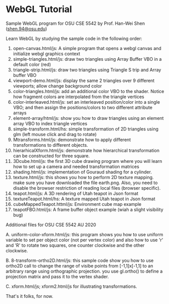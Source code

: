 # WebGL Tutorial
Sample WebGL program for OSU CSE 5542 
by Prof. Han-Wei Shen (shen.94@osu.edu) 

Learn WebGL by studying the sample code in the following order: 

1. open-canvas.html/js:  A simple program that opens a webgl canvas and initialize webgl graphics context 
2. simple-triangles.html/js: draw two triangles using Array Buffer VBO in a default color (red) 
3. triangle-strip.html/js: draw two triangles using Triangle S trip and Array buffer VBO
4. viewport-demo.html/js: display the same 2 triangles over 9 different viewports; allow change background color
5. color-triangles.html/js: add an additional color VBO to the shader. Notice how fragment colors are interpolated from the triangle vertices 
6. color-interleaved.html/js: set an interleaved position/color into a single VBO; and then assign the positions/colors to two different attribute arrays 
7. element-array/html/js: show you how to draw triangles using an element array VBO to index triangle vertices 
8. simple-transform.html/hs: simple transformation of 2D triangles using glm (left mouse click and drag to rotate) 
9. Mtransforms.html/js: demonstrate how to apply different transformations to different objects. 
10. hierarhicalXform.html/js: demonstrate how hierarchical transformation can be constructed for three square. 
11. 3Dcube.html/js: the first 3D cube drawing program where you will learn how to set up a camera and needed transformation matrices  
12. shading.html/js: implementation of Gouraud shading for a cylinder.  
13. texture.html/js: this shows you how to perform 2D texture mapping. make sure you have downloaded the file earth.png. Also, you need to disable the browser restriction of reading local files (browser specific). 
14. teapot.html/js: A 3D rendering of Utah teapot in Json format
15. textureTeapot.html/hs: A texture mapped Utah teapot in Json format
16. cubeMappedTeapot.httml/js: Environment cube map example 
17. teapotFBO.html/js: A frame buffer object example (wiah a slight visibility bug)  


Additional files for OSU CSE 5542 AU 2020 

A. uniform-color-xform.html/js: this program shows you how to use uniform variable to set per object color (not per vertex color) and also how to use 'r' and 'R' to rotate two squares, one counter clockwise and the other clockwise.

B. 8-transform-ortho2D.html/js: this sample code show you how to use ortho2D call to change the range of visibe points from [-1,1]x[-1,1] to an arbitrary range using orthographic projection.  you use gl.ortho() to define a projection matrix and pass it to the vertex shader. 

C. xform.html/js; xform2.html/js for illustrating transformations. 
 
That's it folks, for now.
